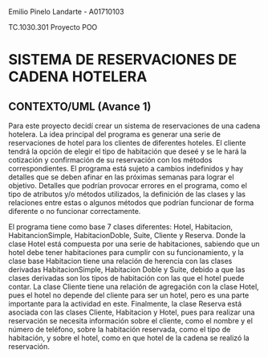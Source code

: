 Emilio Pinelo Landarte - A01710103

TC.1030.301 Proyecto POO 

# SISTEMA DE RESERVACIONES DE CADENA HOTELERA

## CONTEXTO/UML (Avance 1)
Para este proyecto decidí crear un sistema de reservaciones de una cadena hotelera. La idea principal del programa es generar una serie de reservaciones de hotel para los clientes de diferentes hoteles. El cliente tendrá la opción de elegir el tipo de habitación que deseé y se le hará la cotización y confirmación de su reservación con los métodos correspondientes. El programa está sujeto a cambios indefinidos y hay detalles que se deben afinar en las próximas semanas para lograr el objetivo. Detalles que podrían provocar errores en el programa, como el tipo de atributos y/o métodos utilizados, la definición de las clases y las relaciones entre estas o algunos métodos que podrían funcionar de forma diferente o no funcionar correctamente. 

El programa tiene como base 7 clases diferentes: Hotel, Habitacion, HabitancionSimple, HabitacionDoble, Suite, Cliente y Reserva. Donde la clase Hotel está compuesta por una serie de habitaciones, sabiendo que un hotel debe tener habitaciones para cumplir con su funcionamiento, y la clase base Habitacion tiene una relación de herencia con las clases derivadas HabitacionSimple, Habitacion Doble y Suite, debido a que las clases derivadas son los tipos de habitación con las que el hotel puede contar. La clase Cliente tiene una relación de agregación con la clase Hotel, pues el hotel no depende del cliente para ser un hotel, pero es una parte importante para la actividad en este. Finalmente, la clase Reserva está asociada con las clases Cliente, Habitacion y Hotel, pues para realizar una reservación se necesita información sobre el cliente, como el nombre y el número de teléfono, sobre la habitación reservada, como el tipo de habitación, y sobre el hotel, como en que hotel de la cadena se realizó la reservación. 
